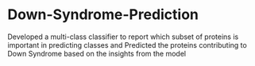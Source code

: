 # Down-Syndrome-Prediction
Developed a multi-class classifier to report which subset of proteins is important in predicting classes and Predicted the proteins contributing to Down Syndrome based on the insights from the model
